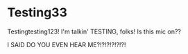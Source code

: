# Testing33
Testingtesting123!
I'm talkin' TESTING, folks! Is this mic on??

I SAID DO YOU EVEN HEAR ME?!?!?!?!?!?!

